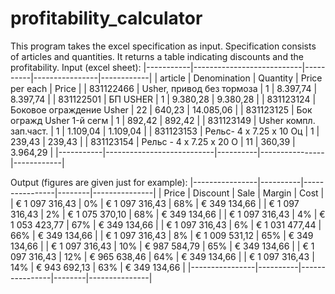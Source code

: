 # profitability_calculator
This program takes the excel specification as input. Specification consists of articles and quantities.
It returns a table indicating discounts and the profitability. 
Input (excel sheet):
|-----------|---------------------------|----------|----------------|------------|
| article   | Denomination              | Quantity | Price per each | Price      |
| 831122466 | Usher, привод без тормоза | 1        | 8.397,74       | 8.397,74   | 
| 831122501 | БП USHER                  | 1        | 9.380,28       | 9.380,28   |
| 831123124 | Боковое ограждение Usher  | 22       | 640,23         | 14.085,06  |
| 831123125 | Бок огражд Usher 1-й сегм | 1        | 892,42         | 892,42     |
| 831123149 | Usher компл. зап.част.    | 1        | 1.109,04       | 1.109,04   |
| 831123153 | Рельс- 4 x 7.25 x 10 Оц   | 1        | 239,43         | 239,43     |
| 831123154 | Рельс - 4 x 7.25 x 20 О   | 11       | 360,39         | 3.964,29   |
|-----------|---------------------------|----------|----------------|------------|

Output (figures are given just for example):
|----------------|----------|----------------|--------|---------------|
| Price          | Discount | Sale           | Margin | Cost          |
| € 1 097 316,43 | 0%       | € 1 097 316,43 | 68%    | € 349 134,66  |
| € 1 097 316,43 | 2%       | € 1 075 370,10 | 68%    | € 349 134,66  |
| € 1 097 316,43 | 4%       | € 1 053 423,77 | 67%    | € 349 134,66  |
| € 1 097 316,43 | 6%       | € 1 031 477,44 | 66%    | € 349 134,66  |
| € 1 097 316,43 | 8%       | € 1 009 531,12 | 65%    | € 349 134,66  |
| € 1 097 316,43 | 10%      | € 987 584,79   | 65%    | € 349 134,66  |
| € 1 097 316,43 | 12%      | € 965 638,46   | 64%    | € 349 134,66  |
| € 1 097 316,43 | 14%      | € 943 692,13   | 63%    | € 349 134,66  |
|----------------|----------|----------------|--------|---------------|
